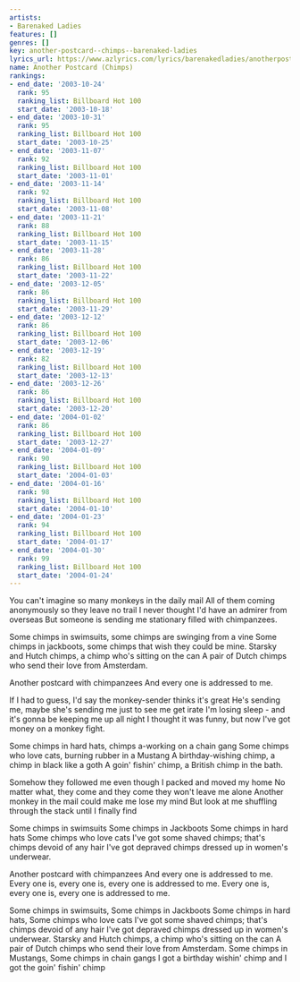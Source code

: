 ```yaml
---
artists:
- Barenaked Ladies
features: []
genres: []
key: another-postcard--chimps--barenaked-ladies
lyrics_url: https://www.azlyrics.com/lyrics/barenakedladies/anotherpostcard.html
name: Another Postcard (Chimps)
rankings:
- end_date: '2003-10-24'
  rank: 95
  ranking_list: Billboard Hot 100
  start_date: '2003-10-18'
- end_date: '2003-10-31'
  rank: 95
  ranking_list: Billboard Hot 100
  start_date: '2003-10-25'
- end_date: '2003-11-07'
  rank: 92
  ranking_list: Billboard Hot 100
  start_date: '2003-11-01'
- end_date: '2003-11-14'
  rank: 92
  ranking_list: Billboard Hot 100
  start_date: '2003-11-08'
- end_date: '2003-11-21'
  rank: 88
  ranking_list: Billboard Hot 100
  start_date: '2003-11-15'
- end_date: '2003-11-28'
  rank: 86
  ranking_list: Billboard Hot 100
  start_date: '2003-11-22'
- end_date: '2003-12-05'
  rank: 86
  ranking_list: Billboard Hot 100
  start_date: '2003-11-29'
- end_date: '2003-12-12'
  rank: 86
  ranking_list: Billboard Hot 100
  start_date: '2003-12-06'
- end_date: '2003-12-19'
  rank: 82
  ranking_list: Billboard Hot 100
  start_date: '2003-12-13'
- end_date: '2003-12-26'
  rank: 86
  ranking_list: Billboard Hot 100
  start_date: '2003-12-20'
- end_date: '2004-01-02'
  rank: 86
  ranking_list: Billboard Hot 100
  start_date: '2003-12-27'
- end_date: '2004-01-09'
  rank: 90
  ranking_list: Billboard Hot 100
  start_date: '2004-01-03'
- end_date: '2004-01-16'
  rank: 98
  ranking_list: Billboard Hot 100
  start_date: '2004-01-10'
- end_date: '2004-01-23'
  rank: 94
  ranking_list: Billboard Hot 100
  start_date: '2004-01-17'
- end_date: '2004-01-30'
  rank: 99
  ranking_list: Billboard Hot 100
  start_date: '2004-01-24'
---
```


You can't imagine so many monkeys in the daily mail
All of them coming anonymously so they leave no trail
I never thought I'd have an admirer from overseas
But someone is sending me stationary filled with chimpanzees.

Some chimps in swimsuits, some chimps are swinging from a vine
Some chimps in jackboots, some chimps that wish they could be mine.
Starsky and Hutch chimps, a chimp who's sitting on the can
A pair of Dutch chimps who send their love from Amsterdam.


Another postcard with chimpanzees
And every one is addressed to me.

If I had to guess, I'd say the monkey-sender thinks it's great
He's sending me, maybe she's sending me just to see me get irate
I'm losing sleep - and it's gonna be keeping me up all night
I thought it was funny, but now I've got money on a monkey fight.

Some chimps in hard hats, chimps a-working on a chain gang
Some chimps who love cats, burning rubber in a Mustang
A birthday-wishing chimp, a chimp in black like a goth
A goin' fishin' chimp, a British chimp in the bath.



Somehow they followed me even though I packed and moved my home
No matter what, they come and they come they won't leave me alone
Another monkey in the mail could make me lose my mind
But look at me shuffling through the stack until I finally find

Some chimps in swimsuits
Some chimps in Jackboots
Some chimps in hard hats
Some chimps who love cats
I've got some shaved chimps; that's chimps devoid of any hair
I've got depraved chimps dressed up in women's underwear.

Another postcard with chimpanzees
And every one is addressed to me.
Every one is, every one is, every one is addressed to me.
Every one is, every one is, every one is addressed to me.



Some chimps in swimsuits, Some chimps in Jackboots
Some chimps in hard hats, Some chimps who love cats
I've got some shaved chimps; that's chimps devoid of any hair
I've got depraved chimps dressed up in women's underwear.
Starsky and Hutch chimps, a chimp who's sitting on the can
A pair of Dutch chimps who send their love from Amsterdam.
Some chimps in Mustangs, Some chimps in chain gangs
I got a birthday wishin' chimp and I got the goin' fishin' chimp



